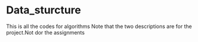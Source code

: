 # Data_sturcture
This is all the codes for algorithms
Note that the two descriptions are for the project.Not dor the assignments
